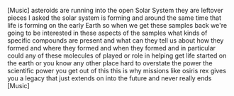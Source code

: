 [Music] asteroids are running into the open Solar System they are leftover pieces I asked the solar system is forming and around the same time that life is forming on the early Earth so when we get these samples back we're going to be interested in these aspects of the samples what kinds of specific compounds are present and what can they tell us about how they formed and where they formed and when they formed and in particular could any of these molecules of played or role in helping get life started on the earth or you know any other place hard to overstate the power the scientific power you get out of this this is why missions like osiris rex gives you a legacy that just extends on into the future and never really ends [Music]